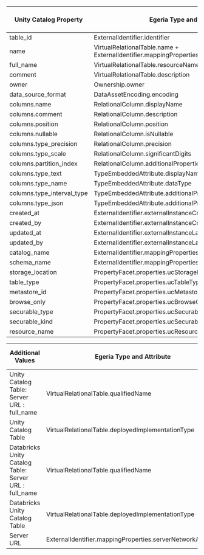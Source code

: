 <!-- SPDX-License-Identifier: CC-BY-4.0 -->
<!-- Copyright Contributors to the Egeria project. -->


| Unity Catalog Property     | Egeria Type and Attribute                                                      | Supported in OSS Version |
|----------------------------|--------------------------------------------------------------------------------|--------------------------|
| table_id                   | ExternalIdentifier.identifier                                                  | Yes                      |
| name                       | VirtualRelationalTable.name + ExternalIdentifier.mappingProperties.ucTableName | Yes                      |
| full_name                  | VirtualRelationalTable.resourceName                                            | Yes                      |
| comment                    | VirtualRelationalTable.description                                             | Yes                      |
| owner                      | Ownership.owner                                                                | No                       |
| data_source_format         | DataAssetEncoding.encoding                                                     | Yes                      |
| columns.name               | RelationalColumn.displayName                                                   | Yes                      |
| columns.comment            | RelationalColumn.description                                                   | Yes                      |
| columns.position           | RelationalColumn.position                                                      | Yes                      |
| columns.nullable           | RelationalColumn.isNullable                                                    | Yes                      |
| columns.type_precision     | RelationalColumn.precision                                                     | Yes                      |
| columns.type_scale         | RelationalColumn.significantDigits                                             | Yes                      |
| columns.partition_index    | RelationalColumn.additionalProperties.ucPartitionIndex                         | Yes                      |
| columns.type_text          | TypeEmbeddedAttribute.displayName                                              | Yes                      |
| columns.type_name          | TypeEmbeddedAttribute.dataType                                                 | Yes                      |
| columns.type_interval_type | TypeEmbeddedAttribute.additionalProperties.ucTypeIntervalType                  | Yes                      |
| columns.type_json          | TypeEmbeddedAttribute.additionalProperties.ucTypeJSON                          | Yes                      |
| created_at                 | ExternalIdentifier.externalInstanceCreationTime                                | Yes                      |
| created_by                 | ExternalIdentifier.externalInstanceCreatedBy                                   | No                       |
| updated_at                 | ExternalIdentifier.externalInstanceLastUpdateTime                              | Yes                      |
| updated_by                 | ExternalIdentifier.externalInstanceLastUpdatedBy                               | No                       |
| catalog_name               | ExternalIdentifier.mappingProperties.ucCatalogName                             | Yes                      |
| schema_name                | ExternalIdentifier.mappingProperties.ucSchemaName                              | Yes                      |
| storage_location           | PropertyFacet.properties.ucStorageLocation                                     | Yes                      |
| table_type                 | PropertyFacet.properties.ucTableType                                           | Yes                      |
| metastore_id               | PropertyFacet.properties.ucMetastoreId                                         | No                       |
| browse_only                | PropertyFacet.properties.ucBrowseOnly                                          | No                       |
| securable_type             | PropertyFacet.properties.ucSecurableType                                       | No                       |
| securable_kind             | PropertyFacet.properties.ucSecurableKind                                       | No                       |
| resource_name              | PropertyFacet.properties.ucResourceName                                        | No                       |



| Additional Values                                      | Egeria Type and Attribute                                 | Supported in OSS Version |
|--------------------------------------------------------|-----------------------------------------------------------|--------------------------|
| Unity Catalog Table: Server URL : full_name            | VirtualRelationalTable.qualifiedName                      | Yes                      |
| Unity Catalog Table                                    | VirtualRelationalTable.deployedImplementationType         | Yes                      |
| Databricks Unity Catalog Table: Server URL : full_name | VirtualRelationalTable.qualifiedName                      | No                       |
| Databricks Unity Catalog Table                         | VirtualRelationalTable.deployedImplementationType         | No                       |
| Server URL                                             | ExternalIdentifier.mappingProperties.serverNetworkAddress | Yes                      |
